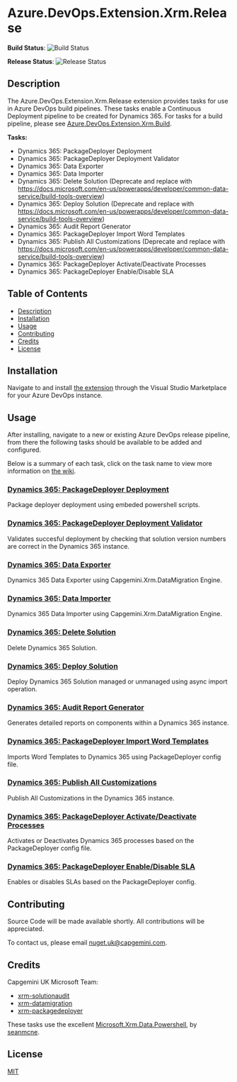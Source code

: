 # Azure.DevOps.Extension.Xrm.Release

**Build Status**: ![Build Status](https://capgeminiuk.visualstudio.com/GitHub%20Support/_apis/build/status/CI-Builds/Azure%20DevOps%20Extensions/devops-xrmrelease-extensions-CI-Build?branchName=master)

**Release Status**: ![Release Status](https://capgeminiuk.vsrm.visualstudio.com/_apis/public/Release/badge/d743f9d4-7dae-476e-a963-f038f994a35d/2/4)

## Description

The Azure.DevOps.Extension.Xrm.Release extension provides tasks for use in Azure DevOps build pipelines. These tasks enable a Continuous Deployment pipeline to be created for Dynamics 365. For tasks for a build pipeline, please see [Azure.DevOps.Extension.Xrm.Build](https://github.com/Capgemini/azure-devops-extension-xrm-build).

**Tasks:**

* Dynamics 365: PackageDeployer Deployment
* Dynamics 365: PackageDeployer Deployment Validator
* Dynamics 365: Data Exporter
* Dynamics 365: Data Importer
* Dynamics 365: Delete Solution (Deprecate and replace with https://docs.microsoft.com/en-us/powerapps/developer/common-data-service/build-tools-overview)
* Dynamics 365: Deploy Solution (Deprecate and replace with https://docs.microsoft.com/en-us/powerapps/developer/common-data-service/build-tools-overview)
* Dynamics 365: Audit Report Generator
* Dynamics 365: PackageDeployer Import Word Templates
* Dynamics 365: Publish All Customizations (Deprecate and replace with https://docs.microsoft.com/en-us/powerapps/developer/common-data-service/build-tools-overview)
* Dynamics 365: PackageDeployer Activate/Deactivate Processes
* Dynamics 365: PackageDeployer Enable/Disable SLA

## Table of Contents

* [Description](#Description)  
* [Installation](#Installation)
* [Usage](#Usage)
* [Contributing](#Contributing)
* [Credits](#Credits)
* [License](#License)

## Installation

Navigate to and install [the extension](https://marketplace.visualstudio.com/items?itemName=capgemini-msft-uk.capgemini-xrm-release-extension) through the Visual Studio Marketplace for your Azure DevOps instance.

## Usage

After installing, navigate to a new or existing Azure DevOps release pipeline, from there the following tasks should be available to be added and configured.

Below is a summary of each task, click on the task name to view more information on [the wiki](https://github.com/Capgemini/azure-devops-extension-xrm-release/wiki).

### [Dynamics 365: PackageDeployer Deployment](https://github.com/Capgemini/azure-devops-extension-xrm-release/wiki/Usage#Dynamics-365-PackageDeployer-Deployment)
Package deployer deployment using embeded powershell scripts.

### [Dynamics 365: PackageDeployer Deployment Validator](https://github.com/Capgemini/azure-devops-extension-xrm-release/wiki/Usage#Dynamics-365-PackageDeployer-Deployment-Validator)
Validates succesful deployment by checking that solution version numbers are correct in the Dynamics 365 instance.

### [Dynamics 365: Data Exporter](https://github.com/Capgemini/azure-devops-extension-xrm-release/wiki/Usage#Dynamics-365-Data-Exporter)
Dynamics 365 Data Exporter using Capgemini.Xrm.DataMigration Engine.

### [Dynamics 365: Data Importer](https://github.com/Capgemini/azure-devops-extension-xrm-release/wiki/Usage#Dynamics-365-Data-Importer)
Dynamics 365 Data Importer using Capgemini.Xrm.DataMigration Engine.

### [Dynamics 365: Delete Solution](https://github.com/Capgemini/azure-devops-extension-xrm-release/wiki/Usage#Dynamics-365-Delete-Solution)
Delete Dynamics 365 Solution.

### [Dynamics 365: Deploy Solution](https://github.com/Capgemini/azure-devops-extension-xrm-release/wiki/Usage#Dynamics-365-Deploy-Solution)
Deploy Dynamics 365 Solution managed or unmanaged using async import operation.

### [Dynamics 365: Audit Report Generator](https://github.com/Capgemini/azure-devops-extension-xrm-release/wiki/Usage#Dynamics-365-Audit-Report-Generator)
Generates detailed reports on components within a Dynamics 365 instance.

### [Dynamics 365: PackageDeployer Import Word Templates](https://github.com/Capgemini/azure-devops-extension-xrm-release/wiki/Usage#Dynamics-365-PackageDeployer-Import-Word-Templates)
Imports Word Templates to Dynamics 365 using PackageDeployer config file.

### [Dynamics 365: Publish All Customizations](https://github.com/Capgemini/azure-devops-extension-xrm-release/wiki/Usage#Dynamics-365-Publish-All-Customizations)
Publish All Customizations in the Dynamics 365 instance.

### [Dynamics 365: PackageDeployer Activate/Deactivate Processes](https://github.com/Capgemini/azure-devops-extension-xrm-release/wiki/Usage#Dynamics-365-PackageDeployer-ActivateDeactivate-Processes)
Activates or Deactivates Dynamics 365 processes based on the PackageDeployer config file.

### [Dynamics 365: PackageDeployer Enable/Disable SLA](https://github.com/Capgemini/azure-devops-extension-xrm-release/wiki/Usage#Dynamics-365-PackageDeployer-EnableDisable-SLA)
Enables or disables SLAs based on the PackageDeployer config.

## Contributing

Source Code will be made available shortly. All contributions will be appreciated. 

To contact us, please email [nuget.uk@capgemini.com](mailto:nuget.uk@capgemini.com).

## Credits

Capgemini UK Microsoft Team:

- [xrm-solutionaudit](https://github.com/Capgemini/xrm-solutionaudit)
- [xrm-datamigration](https://github.com/Capgemini/xrm-datamigration)
- [xrm-packagedeployer](https://github.com/Capgemini/xrm-packagedeployer)

These tasks use the excellent [Microsoft.Xrm.Data.Powershell](https://github.com/seanmcne/Microsoft.Xrm.Data.PowerShell), by [seanmcne](https://github.com/seanmcne).

## License

[MIT](https://github.com/Capgemini/azure-devops-extension-xrm-release/blob/master/LICENSE)
